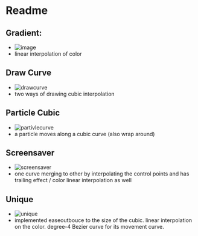 # Readme

## Gradient:
* ![image](https://user-images.githubusercontent.com/41777532/134740963-576a3fcf-bc1a-4d38-bd54-ec05d352e410.png)
* linear interpolation of color

## Draw Curve
* ![drawcurve](https://user-images.githubusercontent.com/41777532/134741232-67cab245-0a63-4fa3-823f-c71d5f1e93f9.gif)
* two ways of drawing cubic interpolation

## Particle Cubic
* ![partivlecurve](https://user-images.githubusercontent.com/41777532/134741407-9162b7f8-ea1e-4f69-bff6-6fefa0101273.gif)
* a particle moves along a cubic curve (also wrap around)

## Screensaver
* ![screensaver](https://user-images.githubusercontent.com/41777532/134741607-329d30f4-f48b-43fd-8e57-a47531fe1825.gif)
* one curve merging to other by interpolating the control points and has trailing effect / color linear interpolation as well

## Unique
* ![unique](https://user-images.githubusercontent.com/41777532/134741731-4e4d9eb7-8809-4974-bf7c-ec482bbde083.gif)
* implemented easeoutbouce to the size of the cubic. linear interpolation on the color. degree-4 Bezier curve for its movement curve.



